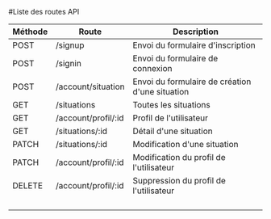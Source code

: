 #Liste des routes API

|Méthode|Route|Description|
|-------|-----|-----------|
|POST|/signup|Envoi du formulaire d'inscription|
|POST|/signin|Envoi du formulaire de connexion|
|POST|/account/situation|Envoi du formulaire de création d'une situation|
|GET|/situations|Toutes les situations|
|GET|/account/profil/:id|Profil de l'utilisateur|
|GET|/situations/:id|Détail d'une situation|
|PATCH|/situations/:id|Modification d'une situation|
|PATCH|/account/profil/:id|Modification du profil de l'utilisateur|
|DELETE|/account/profil/:id|Suppression du profil de l'utilisateur|
||||
||||
||||
||||
